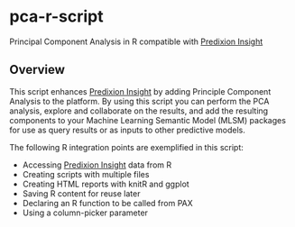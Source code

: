 # pca-r-script

Principal Component Analysis in R compatible with [Predixion Insight][1]

## Overview
This script enhances [Predixion Insight][1] by adding Principle Component Analysis to the platform.  By using this script you can perform the PCA analysis, explore and collaborate on the results, and add the resulting components to your Machine Learning Semantic Model (MLSM) packages for use as query results or as inputs to other predictive models.

The following R integration points are exemplified in this script:

- Accessing [Predixion Insight][1] data from R 
- Creating scripts with multiple files
- Creating HTML reports with knitR and ggplot
- Saving R content for reuse later
- Declaring an R function to be called from PAX
- Using a column-picker parameter

[1]: http://cloud.predixionsoftware.com
